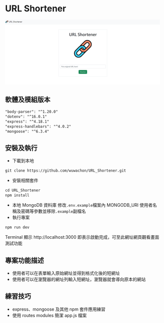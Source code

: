 # URL Shortener

![image](./screenshot.png)

## 軟體及模組版本

```
"body-parser": "^1.20.0"
"dotenv": "^16.0.1"
"express": "^4.18.1"
"express-handlebars": "^4.0.2"
"mongoose": "^6.3.4"
```

## 安裝及執行

- 下載到本地

```
git clone https://github.com/wuwachon/URL_Shortener.git
```

- 安裝相關套件

```
cd URL_Shortener
npm install
```

- 本地 MongoDB 資料庫
  修改`.env.example`檔案內 MONGODB_URI 使用者名稱及密碼等參數並移除`.example`副檔名
- 執行專案

```
npm run dev
```

Terminal 顯示 http://localhost:3000 即表示啟動完成，可至此網址網頁觀看畫面測試功能

## 專案功能描述

- 使用者可以在表單輸入原始網址並得到格式化後的短網址
- 使用者可以在瀏覽器的網址列輸入短網址，瀏覽器就會導向原本的網站

## 練習技巧

- express、mongoose 及其他 npm 套件應用練習
- 使用 routes modules 簡潔 app.js 檔案
